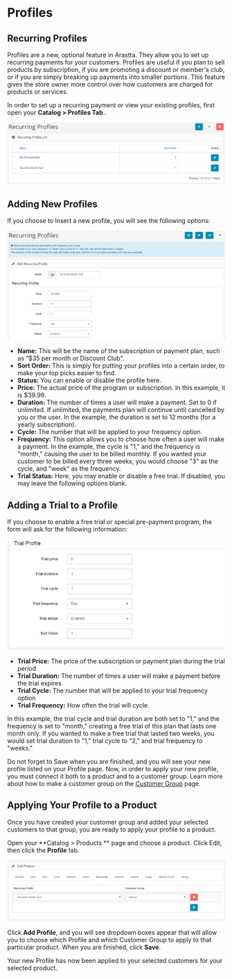 Profiles
========

Recurring Profiles
--------

Profiles are a new, optional feature in Arastta. They allow you to set up recurring payments for your customers. Profiles are useful if you plan to sell products by subscription, if you are promoting a discount or member's club, or if you are simply breaking up payments into smaller portions. This feature gives the store owner more control over how customers are charged for products or services.

In order to set up a recurring payment or view your existing profiles, first open your **Catalog > Profiles Tab**..

![catalog profiles page](_images/recurring-profiles.png)

Adding New Profiles
-------------------

If you choose to Insert a new profile, you will see the following options:

![adding new profiles](_images/recurring-profiles-1.png)

- **Name:** This will be the name of the subscription or payment plan, such as “$35 per month or Discount Club".
- **Sort Order:** This is simply for putting your profiles into a certain order, to make your top picks easier to find.
- **Status:** You can enable or disable the profile here.
- **Price:** The actual price of the program or subscription. In this example, it is $39.99.
- **Duration:** The number of times a user will make a payment. Set to 0 if unlimited. If unlimited, the payments plan will continue until cancelled by you or the user. In the example, the duration is set to 12 months (for a yearly subscription).
- **Cycle:** The number that will be applied to your frequency option.
- **Frequency:** This option allows you to choose how often a user will make a payment. In the example, the cycle is "1," and the frequency is "month," causing the user to be billed monthly. If you wanted your customer to be billed every three weeks, you would choose "3" as the cycle, and "week" as the frequency.
- **Trial Status:** Here, you may enable or disable a free trial. If disabled, you may leave the following options blank.

Adding a Trial to a Profile
---------------------------

If you choose to enable a free trial or special pre-payment program, the form will ask for the following information:

![Adding Trial to Profile](_images/recurring-profiles-2.png)

- **Trial Price:** The price of the subscription or payment plan during the trial period
- **Trial Duration:** The number of times a user will make a payment before the trial expires
- **Trial Cycle:** The number that will be applied to your trial frequency option
- **Trial Frequency:** How often the trial will cycle.

In this example, the trial cycle and trial duration are both set to "1," and the frequency is set to "month," creating a free trial of this plan that lasts one month only. If you wanted to make a free trial that lasted two weeks, you would set trial duration to "1," trial cycle to "2," and trial frequency to "weeks."

Do not forget to Save when you are finished, and you will see your new profile listed on your Profile page. Now, in order to apply your new profile, you must connect it both to a product and to a customer group. Learn more about how to make a customer group on the [Customer Group](docs/user-manual/customers/groups) page.

Applying Your Profile to a Product
----------------------------------

Once you have created your customer group and added your selected customers to that group, you are ready to apply your profile to a product.

Open your **Catalog > Products ** page and choose a product. Click Edit, then click the **Profile** tab.

![Applying Profile to Product](_images/recurring-profiles-3.png)

Click **Add Profile**, and you will see dropdown boxes appear that will allow you to choose which Profile and which Customer Group to apply to that particular product. When you are finished, click **Save**.

Your new Profile has now been applied to your selected customers for your selected product.
